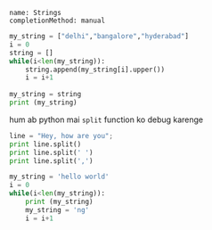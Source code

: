 ```ngMeta
name: Strings
completionMethod: manual
```

<!-- fixme: wrong example -->
```python
my_string = ["delhi","bangalore","hyderabad"]
i = 0
string = []
while(i<len(my_string)):
    string.append(my_string[i].upper())
    i = i+1
    
my_string = string
print (my_string)
```

hum ab python mai `split` function ko debug karenge

<!-- TODO: add practical example here -->
```python
line = "Hey, how are you"; 
print line.split() 
print line.split(' ')
print line.split(',') 
```

<!-- TODO: Put this as an edge case -->

```python
my_string = 'hello world'
i = 0
while(i<len(my_string)):
	print (my_string)
    my_string = 'ng'
    i = i+1    
```


